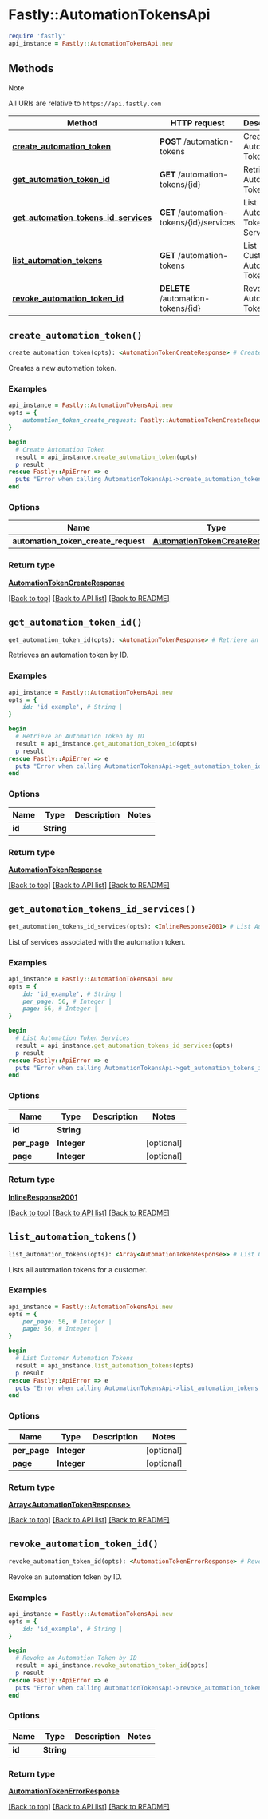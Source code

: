 # Fastly::AutomationTokensApi


```ruby
require 'fastly'
api_instance = Fastly::AutomationTokensApi.new
```

## Methods

> [!NOTE]
> All URIs are relative to `https://api.fastly.com`

Method | HTTP request | Description
------ | ------------ | -----------
[**create_automation_token**](AutomationTokensApi.md#create_automation_token) | **POST** /automation-tokens | Create Automation Token
[**get_automation_token_id**](AutomationTokensApi.md#get_automation_token_id) | **GET** /automation-tokens/{id} | Retrieve an Automation Token by ID
[**get_automation_tokens_id_services**](AutomationTokensApi.md#get_automation_tokens_id_services) | **GET** /automation-tokens/{id}/services | List Automation Token Services
[**list_automation_tokens**](AutomationTokensApi.md#list_automation_tokens) | **GET** /automation-tokens | List Customer Automation Tokens
[**revoke_automation_token_id**](AutomationTokensApi.md#revoke_automation_token_id) | **DELETE** /automation-tokens/{id} | Revoke an Automation Token by ID


## `create_automation_token()`

```ruby
create_automation_token(opts): <AutomationTokenCreateResponse> # Create Automation Token
```

Creates a new automation token.

### Examples

```ruby
api_instance = Fastly::AutomationTokensApi.new
opts = {
    automation_token_create_request: Fastly::AutomationTokenCreateRequest.new, # AutomationTokenCreateRequest | 
}

begin
  # Create Automation Token
  result = api_instance.create_automation_token(opts)
  p result
rescue Fastly::ApiError => e
  puts "Error when calling AutomationTokensApi->create_automation_token: #{e}"
end
```

### Options

| Name | Type | Description | Notes |
| ---- | ---- | ----------- | ----- |
| **automation_token_create_request** | [**AutomationTokenCreateRequest**](AutomationTokenCreateRequest.md) |  | [optional] |

### Return type

[**AutomationTokenCreateResponse**](AutomationTokenCreateResponse.md)

[[Back to top]](#) [[Back to API list]](../../README.md#endpoints)
[[Back to README]](../../README.md)
## `get_automation_token_id()`

```ruby
get_automation_token_id(opts): <AutomationTokenResponse> # Retrieve an Automation Token by ID
```

Retrieves an automation token by ID.

### Examples

```ruby
api_instance = Fastly::AutomationTokensApi.new
opts = {
    id: 'id_example', # String | 
}

begin
  # Retrieve an Automation Token by ID
  result = api_instance.get_automation_token_id(opts)
  p result
rescue Fastly::ApiError => e
  puts "Error when calling AutomationTokensApi->get_automation_token_id: #{e}"
end
```

### Options

| Name | Type | Description | Notes |
| ---- | ---- | ----------- | ----- |
| **id** | **String** |  |  |

### Return type

[**AutomationTokenResponse**](AutomationTokenResponse.md)

[[Back to top]](#) [[Back to API list]](../../README.md#endpoints)
[[Back to README]](../../README.md)
## `get_automation_tokens_id_services()`

```ruby
get_automation_tokens_id_services(opts): <InlineResponse2001> # List Automation Token Services
```

List of services associated with the automation token.

### Examples

```ruby
api_instance = Fastly::AutomationTokensApi.new
opts = {
    id: 'id_example', # String | 
    per_page: 56, # Integer | 
    page: 56, # Integer | 
}

begin
  # List Automation Token Services
  result = api_instance.get_automation_tokens_id_services(opts)
  p result
rescue Fastly::ApiError => e
  puts "Error when calling AutomationTokensApi->get_automation_tokens_id_services: #{e}"
end
```

### Options

| Name | Type | Description | Notes |
| ---- | ---- | ----------- | ----- |
| **id** | **String** |  |  |
| **per_page** | **Integer** |  | [optional] |
| **page** | **Integer** |  | [optional] |

### Return type

[**InlineResponse2001**](InlineResponse2001.md)

[[Back to top]](#) [[Back to API list]](../../README.md#endpoints)
[[Back to README]](../../README.md)
## `list_automation_tokens()`

```ruby
list_automation_tokens(opts): <Array<AutomationTokenResponse>> # List Customer Automation Tokens
```

Lists all automation tokens for a customer.

### Examples

```ruby
api_instance = Fastly::AutomationTokensApi.new
opts = {
    per_page: 56, # Integer | 
    page: 56, # Integer | 
}

begin
  # List Customer Automation Tokens
  result = api_instance.list_automation_tokens(opts)
  p result
rescue Fastly::ApiError => e
  puts "Error when calling AutomationTokensApi->list_automation_tokens: #{e}"
end
```

### Options

| Name | Type | Description | Notes |
| ---- | ---- | ----------- | ----- |
| **per_page** | **Integer** |  | [optional] |
| **page** | **Integer** |  | [optional] |

### Return type

[**Array&lt;AutomationTokenResponse&gt;**](AutomationTokenResponse.md)

[[Back to top]](#) [[Back to API list]](../../README.md#endpoints)
[[Back to README]](../../README.md)
## `revoke_automation_token_id()`

```ruby
revoke_automation_token_id(opts): <AutomationTokenErrorResponse> # Revoke an Automation Token by ID
```

Revoke an automation token by ID.

### Examples

```ruby
api_instance = Fastly::AutomationTokensApi.new
opts = {
    id: 'id_example', # String | 
}

begin
  # Revoke an Automation Token by ID
  result = api_instance.revoke_automation_token_id(opts)
  p result
rescue Fastly::ApiError => e
  puts "Error when calling AutomationTokensApi->revoke_automation_token_id: #{e}"
end
```

### Options

| Name | Type | Description | Notes |
| ---- | ---- | ----------- | ----- |
| **id** | **String** |  |  |

### Return type

[**AutomationTokenErrorResponse**](AutomationTokenErrorResponse.md)

[[Back to top]](#) [[Back to API list]](../../README.md#endpoints)
[[Back to README]](../../README.md)
